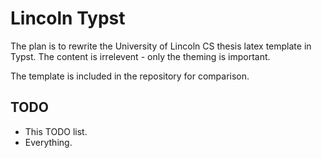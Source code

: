 # Lincoln Typst

The plan is to rewrite the University of Lincoln CS thesis latex template in Typst.
The content is irrelevent - only the theming is important.

The template is included in the repository for comparison. 

## TODO

- This TODO list.
- Everything.
